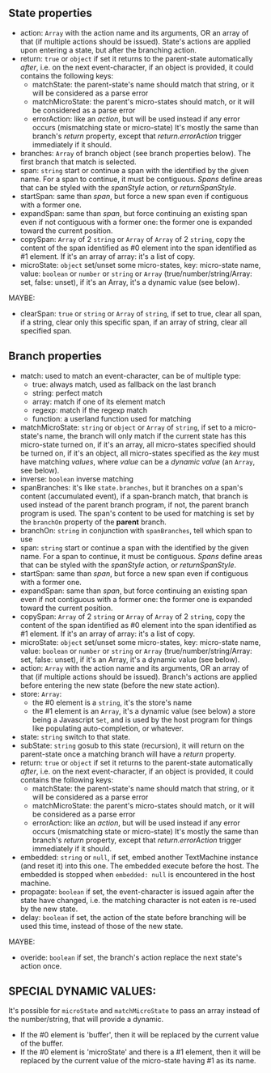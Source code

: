 
## State properties

* action: `Array` with the action name and its arguments, OR an array of that (if multiple actions should be issued).
  State's actions are applied upon entering a state, but after the branching action.
* return: `true` or `object` if set it returns to the parent-state automatically *after*, i.e. on the next event-character,
  if an object is provided, it could contains the following keys:
	* matchState: the parent-state's name should match that string, or it will be considered as a parse error
	* matchMicroState: the parent's micro-states should match, or it will be considered as a parse error
	* errorAction: like an *action*, but will be used instead if any error occurs (mismatching state or micro-state)
  It's mostly the same than branch's *return* property, except that *return.errorAction* trigger immediately if it should.
* branches: `Array` of branch object (see branch properties below).
  The first branch that match is selected.
* span: `string` start or continue a span with the identified by the given name.
  For a span to continue, it must be contiguous.
  *Spans* define areas that can be styled with the *spanStyle* action, or *returnSpanStyle*.
* startSpan: same than *span*, but force a new span even if contiguous with a former one.
* expandSpan: same than *span*, but force continuing an existing span even if not contiguous with a former one: the former one is expanded toward the current position.
* copySpan: `Array` of 2 `string` or `Array` of `Array` of 2 `string`, copy the content of the span identified as #0 element into
  the span identified as #1 element. If it's an array of array: it's a list of copy.
* microState: `object` set/unset some micro-states, key: micro-state name, value: `boolean` or `number` or `string` or `Array`
  (true/number/string/Array: set, false: unset), if it's an Array, it's a dynamic value (see below).

MAYBE:
* clearSpan: `true` or `string` or `Array` of `string`, if set to true, clear all span, if a string, clear only this specific span, if an array of string, clear
  all specified span.



## Branch properties

* match: used to match an event-character, can be of multiple type:
	* true: always match, used as fallback on the last branch
	* string: perfect match
	* array: match if one of its element match
	* regexp: match if the regexp match
	* function: a userland function used for matching
* matchMicroState: `string` or `object` or `Array` of `string`, if set to a micro-state's name, the branch will only match if the current state
  has this micro-state turned on, if it's an array, all micro-states specified should be turned on, if it's an object, all micro-states specified as the *key*
  must have matching *values*, where *value* can be a *dynamic value* (an `Array`, see below).
* inverse: `boolean` inverse matching
* spanBranches: it's like `state.branches`, but it branches on a span's content (accumulated event), if a span-branch match, that branch is used
  instead of the parent branch program, if not, the parent branch program is used. The span's content to be used for matching is set by the `branchOn` property
  of the **parent** branch.
* branchOn: `string` in conjunction with `spanBranches`, tell which span to use
* span: `string` start or continue a span with the identified by the given name.
  For a span to continue, it must be contiguous.
  *Spans* define areas that can be styled with the *spanStyle* action, or *returnSpanStyle*.
* startSpan: same than *span*, but force a new span even if contiguous with a former one.
* expandSpan: same than *span*, but force continuing an existing span even if not contiguous with a former one: the former one is expanded toward the current position.
* copySpan: `Array` of 2 `string` or `Array` of `Array` of 2 `string`, copy the content of the span identified as #0 element into
  the span identified as #1 element. If it's an array of array: it's a list of copy.
* microState: `object` set/unset some micro-states, key: micro-state name, value: `boolean` or `number` or `string` or `Array`
  (true/number/string/Array: set, false: unset), if it's an Array, it's a dynamic value (see below).
* action: `Array` with the action name and its arguments, OR an array of that (if multiple actions should be issued).
  Branch's actions are applied before entering the new state (before the new state action).
* store: `Array`:
	* the #0 element is a `string`, it's the store's name
	* the #1 element is an `Array`, it's a dynamic value (see below)
  a store being a Javascript `Set`, and is used by the host program for things like populating auto-completion, or whatever.
* state: `string` switch to that state.
* subState: `string` gosub to this state (recursion), it will return on the parent-state once a matching branch will have a *return* property.
* return: `true` or `object` if set it returns to the parent-state automatically *after*, i.e. on the next event-character,
  if an object is provided, it could contains the following keys:
	* matchState: the parent-state's name should match that string, or it will be considered as a parse error
	* matchMicroState: the parent's micro-states should match, or it will be considered as a parse error
	* errorAction: like an *action*, but will be used instead if any error occurs (mismatching state or micro-state)
  It's mostly the same than branch's *return* property, except that *return.errorAction* trigger immediately if it should.
* embedded: `string` or `null`, if set, embed another TextMachine instance (and reset it) into this one. The embedded execute before the host.
  The embedded is stopped when `embedded: null` is encountered in the host machine.
* propagate: `boolean` if set, the event-character is issued again after the state have changed,
  i.e. the matching character is not eaten is re-used by the new state.
* delay: `boolean` if set, the action of the state before branching will be used this time, instead of those of the new state.

MAYBE:
* overide: `boolean` if set, the branch's action replace the next state's action once.



## SPECIAL DYNAMIC VALUES:

It's possible for `microState` and `matchMicroState` to pass an array instead of the number/string, that will provide a dynamic.

* If the #0 element is 'buffer', then it will be replaced by the current value of the buffer.
* If the #0 element is 'microState' and there is a #1 element, then it will be replaced by the current value of the micro-state having #1 as its name.

